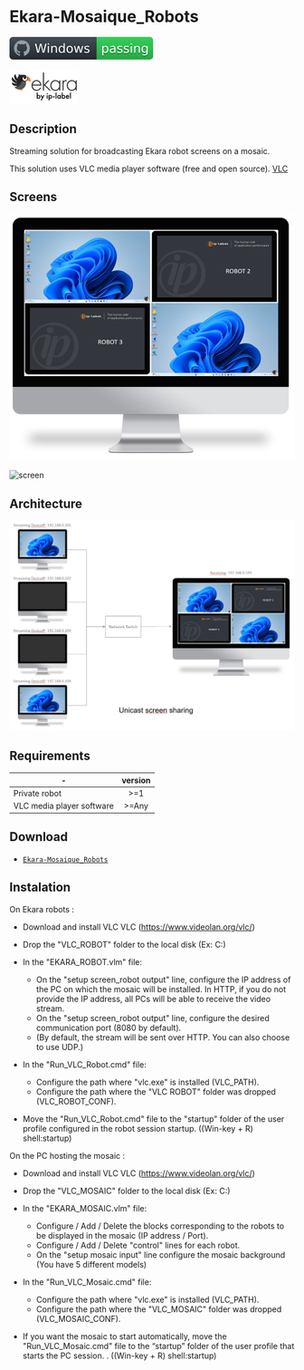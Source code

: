 # Ekara-Mosaique_Robots

![Windows](screenshot/badge.svg)

<img src="screenshot/cropped-ekara_by_ip-label_full_2.webp"> 

## Description
Streaming solution for broadcasting Ekara robot screens on a mosaic.

This solution uses VLC media player software (free and open source). [VLC](https://www.videolan.org/vlc/)

## Screens

![screen](screenshot/Screen.png)

![screen](screenshot/MOSAIQUE-Exemple.gif)

## Architecture
![screen](screenshot/Unicast_screen_sharing.png)

## Requirements

-|version
--|:--:
Private robot|>=1
VLC media player software|>=Any

## Download

[github-download]: https://github.com/MrGuyTwo/Ekara-Mosaique_Robots/tree/main/releases
 - [`Ekara-Mosaique_Robots`][github-download]

## Instalation

On Ekara robots :
- Download and install VLC VLC (https://www.videolan.org/vlc/)
- Drop the "VLC_ROBOT" folder to the local disk (Ex: C:\)
- In the "EKARA_ROBOT.vlm" file: 
    - On the "setup screen_robot output" line, configure the IP address of the PC on which the mosaic will be installed. In HTTP, if you do not provide the IP address, all PCs will be able to receive the video stream.
    - On the "setup screen_robot output" line, configure the desired communication port (8080 by default).
    - (By default, the stream will be sent over HTTP. You can also choose to use UDP.)

- In the "Run_VLC_Robot.cmd" file: 
    - Configure the path where "vlc.exe" is installed (VLC_PATH). 
    - Configure the path where the "VLC ROBOT" folder was dropped (VLC_ROBOT_CONF).

- Move the "Run_VLC_Robot.cmd" file to the "startup" folder of the user profile configured in the robot session startup. ((Win-key + R) shell:startup) 


On the PC hosting the mosaic :
- Download and install VLC VLC (https://www.videolan.org/vlc/)
- Drop the "VLC_MOSAIC" folder to the local disk (Ex: C:\)
- In the "EKARA_MOSAIC.vlm" file:
    - Configure / Add / Delete the blocks corresponding to the robots to be displayed in the mosaic (IP address / Port).
    - Configure / Add / Delete "control" lines for each robot.
    - On the "setup mosaic input" line configure the mosaic background (You have 5 different models) 

- In the "Run_VLC_Mosaic.cmd" file: 
    - Configure the path where "vlc.exe" is installed (VLC_PATH). 
    - Configure the path where the "VLC_MOSAIC" folder was dropped (VLC_MOSAIC_CONF).

- If you want the mosaic to start automatically, move the "Run_VLC_Mosaic.cmd" file to the “startup” folder of the user profile that starts the PC session. . ((Win-key + R) shell:startup)
